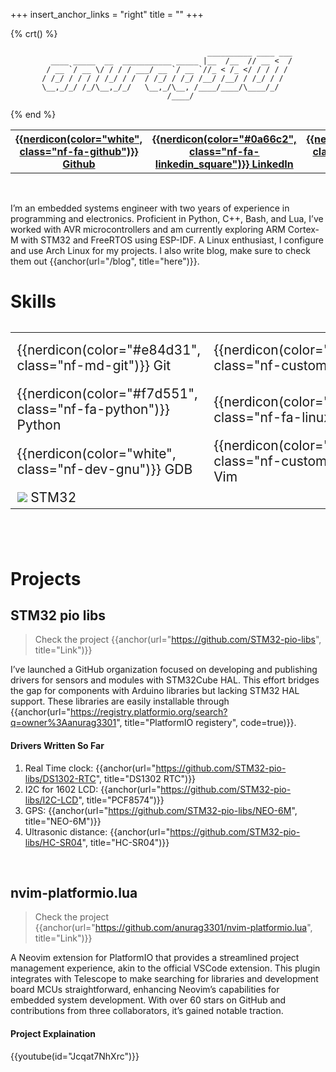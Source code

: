 +++
insert_anchor_links = "right"
title = ""
+++

{% crt() %}
```
                                            __________ ____ ___
         ____ _____  __  ___________ _____ |__  /__  // __ <  /
        / __ `/ __ \/ / / / ___/ __ `/ __ `//_ < /_ </ / / / / 
       / /_/ / / / / /_/ / /  / /_/ / /_/ /__/ /__/ / /_/ / /  
       \__,_/_/ /_/\__,_/_/   \__,_/\__, /____/____/\____/_/   
                                   /____/                      
```
{% end %}

<table>
    <tr>
        <th><a target=_blank href="https://github.com/anurag3301">
            {{nerdicon(color="white", class="nf-fa-github")}} Github</a>
        </th>
        <th><a target=_blank href="https://www.linkedin.com/in/anurag3301/">
            {{nerdicon(color="#0a66c2", class="nf-fa-linkedin_square")}} LinkedIn</a>
        </th>
        <th><a target=_blank href="https://www.youtube.com/@anurag3301YT">
            {{nerdicon(color="#ff4545", class="nf-fa-youtube")}} Youtube</a>
        </th>
        <th><a target=_blank href="/resume">
            {{nerdicon(color="white", class="nf-fa-file_lines")}} Resume</a>
        </th>
        <th><a target=_blank href="/blog">
            {{nerdicon(color="white", class="nf-fa-newspaper_o")}} Blog</a>
        </th>
    </tr>
</table>

<br>

I’m an embedded systems engineer with two years of experience in programming and electronics. Proficient in Python, C++, Bash, and Lua, I’ve worked with AVR microcontrollers and am currently exploring ARM Cortex-M with STM32 and FreeRTOS using ESP-IDF. A Linux enthusiast, I configure and use Arch Linux for my projects. I also write blog, make sure to check them out {{anchor(url="/blog", title="here")}}.

# Skills

<table style="font-size:1.5em; margin-top:1.5em;">
    <tr>
        <td>{{nerdicon(color="#e84d31", class="nf-md-git")}} Git</td>
        <td>{{nerdicon(color="#6295cb", class="nf-custom-c")}} C</td>
        <td>{{nerdicon(color="#08ff08", class="nf-cod-file_binary")}} Bare Metal</td>
        <td>{{nerdicon(color="#085e9f", class="nf-custom-cpp")}} C++</td>
    </tr>
    <tr>
        <td>{{nerdicon(color="#f7d551", class="nf-fa-python")}} Python</td>
        <td>{{nerdicon(color="white", class="nf-fa-linux")}} Linux</td>
        <td>{{nerdicon(color="#c6c5bf", class="nf-oct-terminal")}} Shell Script</td>
        <td>{{nerdicon(color="blue", class="nf-seti-lua")}} Lua<td>
    </tr>
    <tr>
        <td>{{nerdicon(color="white", class="nf-dev-gnu")}} GDB</td>
        <td>{{nerdicon(color="#019130", class="nf-custom-vim")}} Vim</td>
        <td><img class="image-line" src="/freecad.svg"> FreeCAD</td>
        <td>{{nerdicon(color="#08ff08", class="nf-cod-circuit_board")}} PCB<td>
    </tr>
    <tr>
        <td><img class="image-line" src="/stm32.png"> STM32</td>
        <td><img style="height:0.7em" class="image-line" src="/arm.svg"></td>
        <td>AVR Atmega</td>
        <td><img style="height:1.2em"class="image-line" src="/freertos.svg"></td>
    </tr>
</table>

<br>
<br>

# Projects

## STM32 pio libs
> Check the project {{anchor(url="https://github.com/STM32-pio-libs", title="Link")}}

I’ve launched a GitHub organization focused on developing and publishing drivers for sensors and modules with STM32Cube HAL. This effort bridges the gap for components with Arduino libraries but lacking STM32 HAL support. These libraries are easily installable through {{anchor(url="https://registry.platformio.org/search?q=owner%3Aanurag3301", title="PlatformIO registery", code=true)}}.

#### Drivers Written So Far

1. Real Time clock: {{anchor(url="https://github.com/STM32-pio-libs/DS1302-RTC", title="DS1302 RTC")}}
2. I2C for 1602 LCD: {{anchor(url="https://github.com/STM32-pio-libs/I2C-LCD", title="PCF8574")}}
3. GPS: {{anchor(url="https://github.com/STM32-pio-libs/NEO-6M", title="NEO-6M")}}
4. Ultrasonic distance: {{anchor(url="https://github.com/STM32-pio-libs/HC-SR04", title="HC-SR04")}}

<br>

## nvim-platformio.lua

> Check the project {{anchor(url="https://github.com/anurag3301/nvim-platformio.lua", title="Link")}}

A Neovim extension for PlatformIO that provides a streamlined project management experience, akin to the official VSCode extension. This plugin integrates with Telescope to make searching for libraries and development board MCUs straightforward, enhancing Neovim’s capabilities for embedded system development. With over 60 stars on GitHub and contributions from three collaborators, it’s gained notable traction.

#### Project Explaination
{{youtube(id="Jcqat7NhXrc")}}
